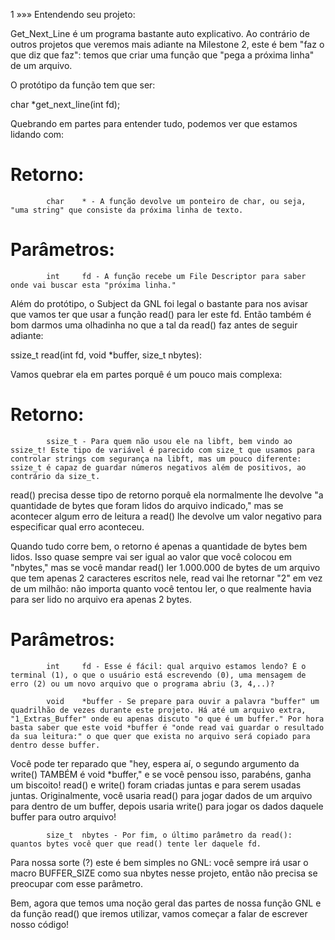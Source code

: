 

1 »»» Entendendo seu projeto:

Get_Next_Line é um programa bastante auto explicativo. Ao contrário de outros projetos que veremos mais adiante na Milestone 2, este é bem "faz o que diz que faz": temos que criar uma função que "pega a próxima linha" de um arquivo.

O protótipo da função tem que ser:

char	*get_next_line(int fd);

Quebrando em partes para entender tudo, podemos ver que estamos lidando com:

# Retorno:
			char	* - A função devolve um ponteiro de char, ou seja, "uma string" que consiste da próxima linha de texto.

# Parâmetros:
			int 	fd - A função recebe um File Descriptor para saber onde vai buscar esta "próxima linha."

Além do protótipo, o Subject da GNL foi legal o bastante para nos avisar que vamos ter que usar a função read() para ler este fd. Então também é bom darmos uma olhadinha no que a tal da read() faz antes de seguir adiante:

ssize_t	read(int fd, void *buffer, size_t nbytes):

Vamos quebrar ela em partes porquê é um pouco mais complexa:

# Retorno:
			ssize_t - Para quem não usou ele na libft, bem vindo ao ssize_t! Este tipo de variável é parecido com size_t que usamos para controlar strings com segurança na libft, mas um pouco diferente: ssize_t é capaz de guardar números negativos além de positivos, ao contrário da size_t.

read() precisa desse tipo de retorno porquê ela normalmente lhe devolve "a quantidade de bytes que foram lidos do arquivo indicado," mas se acontecer algum erro de leitura a read() lhe devolve um valor negativo para especificar qual erro aconteceu.

Quando tudo corre bem, o retorno é apenas a quantidade de bytes bem lidos. Isso quase sempre vai ser igual ao valor que você colocou em "nbytes," mas se você mandar read() ler 1.000.000 de bytes de um arquivo que tem apenas 2 caracteres escritos nele, read vai lhe retornar "2" em vez de um milhão: não importa quanto você tentou ler, o que realmente havia para ser lido no arquivo era apenas 2 bytes.

# Parâmetros:
			int		fd - Esse é fácil: qual arquivo estamos lendo? É o terminal (1), o que o usuário está escrevendo (0), uma mensagem de erro (2) ou um novo arquivo que o programa abriu (3, 4,..)?

			void	*buffer - Se prepare para ouvir a palavra "buffer" um quadrilhão de vezes durante este projeto. Há até um arquivo extra, "1_Extras_Buffer" onde eu apenas discuto "o que é um buffer." Por hora basta saber que este void *buffer é "onde read vai guardar o resultado da sua leitura:" o que quer que exista no arquivo será copiado para dentro desse buffer.

Você pode ter reparado que "hey, espera aí, o segundo argumento da write() TAMBÉM é void *buffer," e se você pensou isso, parabéns, ganha um biscoito! read() e write() foram criadas juntas e para serem usadas juntas. Originalmente, você usaria read() para jogar dados de um arquivo para dentro de um buffer, depois usaria write() para jogar os dados daquele buffer para outro arquivo!

			size_t	nbytes - Por fim, o último parâmetro da read(): quantos bytes você quer que read() tente ler daquele fd.

Para nossa sorte (?) este é bem simples no GNL: você sempre irá usar o macro BUFFER_SIZE como sua nbytes nesse projeto, então não precisa se preocupar com esse parâmetro.



Bem, agora que temos uma noção geral das partes de nossa função GNL e da função read() que iremos utilizar, vamos começar a falar de escrever nosso código!
